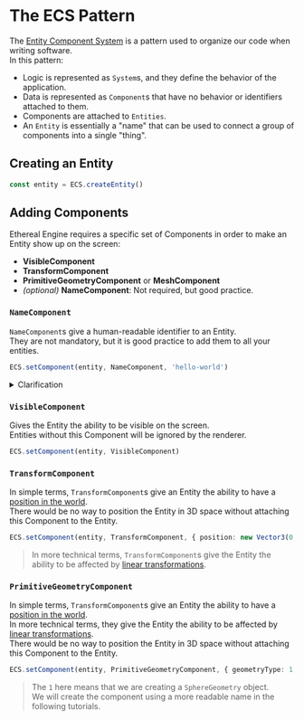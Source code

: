 # The ECS Pattern
The [Entity Component System](https://en.wikipedia.org/wiki/Entity_component_system) is a pattern used to organize our code when writing software.  
In this pattern:
- Logic is represented as `System`s, and they define the behavior of the application.
- Data is represented as `Component`s that have no behavior or identifiers attached to them.
- Components are attached to `Entities`.
- An `Entity` is essentially a "name" that can be used to connect a group of components into a single "thing".

## Creating an Entity
```ts
const entity = ECS.createEntity()
```

## Adding Components
Ethereal Engine requires a specific set of Components in order to make an Entity show up on the screen:
- **VisibleComponent**
- **TransformComponent**
- **PrimitiveGeometryComponent** or **MeshComponent**
- _(optional)_ **NameComponent**: Not required, but good practice.

### `NameComponent`
`NameComponent`s give a human-readable identifier to an Entity.  
They are not mandatory, but it is good practice to add them to all your entities.  
```ts
ECS.setComponent(entity, NameComponent, 'hello-world')
```
<details className="bg-neutral-900">
<summary>Clarification</summary>
<div>
We said that an entity is just a "name" for a "thing", but we are also giving that "name" a `NameComponent`.  
Every Entity represents its "name" as an [UUID](https://en.wikipedia.org/wiki/Universally_unique_identifier), which does not need to be human-readable.  
And `NameComponent`s give a human-readable identifier to an Entity, no matter what its internal UUID name is.  
</div>
</details>


### `VisibleComponent`
Gives the Entity the ability to be visible on the screen.  
Entities without this Component will be ignored by the renderer.
```ts
ECS.setComponent(entity, VisibleComponent)
```

### `TransformComponent`
In simple terms, `TransformComponent`s give an Entity the ability to have a [position in the world](https://en.wikipedia.org/wiki/Transformation_matrix).  
There would be no way to position the Entity in 3D space without attaching this Component to the Entity.  
```ts
ECS.setComponent(entity, TransformComponent, { position: new Vector3(0, 1, 0) })
```
> In more technical terms, `TransformComponent`s give the Entity the ability to be affected by [linear transformations](https://en.wikipedia.org/wiki/Linear_transformation).  

### `PrimitiveGeometryComponent`
In simple terms, `TransformComponent`s give an Entity the ability to have a [position in the world](https://en.wikipedia.org/wiki/Transformation_matrix).  
In more technical terms, they give the Entity the ability to be affected by [linear transformations](https://en.wikipedia.org/wiki/Linear_transformation).  
There would be no way to position the Entity in 3D space without attaching this Component to the Entity.  
```ts
ECS.setComponent(entity, PrimitiveGeometryComponent, { geometryType: 1 })
```
> The `1` here means that we are creating a `SphereGeometry` object.  
> We will create the component using a more readable name in the following tutorials.

